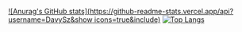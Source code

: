 [![Anurag's GitHub stats](https://github-readme-stats.vercel.app/api?username=DavySz&show icons=true&include)](https://github.com/anuraghazra/github-readme-stats)
[![Top Langs](https://github-readme-stats.vercel.app/api/top-langs/?username=DavySz&layout=compact)](https://github.com/anuraghazra/github-readme-stats)
